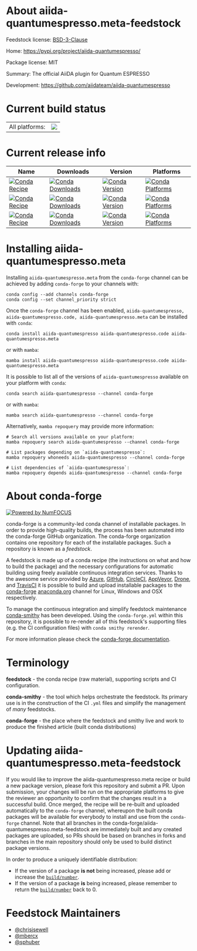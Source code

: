 About aiida-quantumespresso.meta-feedstock
==========================================

Feedstock license: [BSD-3-Clause](https://github.com/conda-forge/aiida-quantumespresso-feedstock/blob/main/LICENSE.txt)

Home: https://pypi.org/project/aiida-quantumespresso/

Package license: MIT

Summary: The official AiiDA plugin for Quantum ESPRESSO

Development: https://github.com/aiidateam/aiida-quantumespresso

Current build status
====================


<table><tr><td>All platforms:</td>
    <td>
      <a href="https://dev.azure.com/conda-forge/feedstock-builds/_build/latest?definitionId=16679&branchName=main">
        <img src="https://dev.azure.com/conda-forge/feedstock-builds/_apis/build/status/aiida-quantumespresso-feedstock?branchName=main">
      </a>
    </td>
  </tr>
</table>

Current release info
====================

| Name | Downloads | Version | Platforms |
| --- | --- | --- | --- |
| [![Conda Recipe](https://img.shields.io/badge/recipe-aiida--quantumespresso-green.svg)](https://anaconda.org/conda-forge/aiida-quantumespresso) | [![Conda Downloads](https://img.shields.io/conda/dn/conda-forge/aiida-quantumespresso.svg)](https://anaconda.org/conda-forge/aiida-quantumespresso) | [![Conda Version](https://img.shields.io/conda/vn/conda-forge/aiida-quantumespresso.svg)](https://anaconda.org/conda-forge/aiida-quantumespresso) | [![Conda Platforms](https://img.shields.io/conda/pn/conda-forge/aiida-quantumespresso.svg)](https://anaconda.org/conda-forge/aiida-quantumespresso) |
| [![Conda Recipe](https://img.shields.io/badge/recipe-aiida--quantumespresso.code-green.svg)](https://anaconda.org/conda-forge/aiida-quantumespresso.code) | [![Conda Downloads](https://img.shields.io/conda/dn/conda-forge/aiida-quantumespresso.code.svg)](https://anaconda.org/conda-forge/aiida-quantumespresso.code) | [![Conda Version](https://img.shields.io/conda/vn/conda-forge/aiida-quantumespresso.code.svg)](https://anaconda.org/conda-forge/aiida-quantumespresso.code) | [![Conda Platforms](https://img.shields.io/conda/pn/conda-forge/aiida-quantumespresso.code.svg)](https://anaconda.org/conda-forge/aiida-quantumespresso.code) |
| [![Conda Recipe](https://img.shields.io/badge/recipe-aiida--quantumespresso.meta-green.svg)](https://anaconda.org/conda-forge/aiida-quantumespresso.meta) | [![Conda Downloads](https://img.shields.io/conda/dn/conda-forge/aiida-quantumespresso.meta.svg)](https://anaconda.org/conda-forge/aiida-quantumespresso.meta) | [![Conda Version](https://img.shields.io/conda/vn/conda-forge/aiida-quantumespresso.meta.svg)](https://anaconda.org/conda-forge/aiida-quantumespresso.meta) | [![Conda Platforms](https://img.shields.io/conda/pn/conda-forge/aiida-quantumespresso.meta.svg)](https://anaconda.org/conda-forge/aiida-quantumespresso.meta) |

Installing aiida-quantumespresso.meta
=====================================

Installing `aiida-quantumespresso.meta` from the `conda-forge` channel can be achieved by adding `conda-forge` to your channels with:

```
conda config --add channels conda-forge
conda config --set channel_priority strict
```

Once the `conda-forge` channel has been enabled, `aiida-quantumespresso, aiida-quantumespresso.code, aiida-quantumespresso.meta` can be installed with `conda`:

```
conda install aiida-quantumespresso aiida-quantumespresso.code aiida-quantumespresso.meta
```

or with `mamba`:

```
mamba install aiida-quantumespresso aiida-quantumespresso.code aiida-quantumespresso.meta
```

It is possible to list all of the versions of `aiida-quantumespresso` available on your platform with `conda`:

```
conda search aiida-quantumespresso --channel conda-forge
```

or with `mamba`:

```
mamba search aiida-quantumespresso --channel conda-forge
```

Alternatively, `mamba repoquery` may provide more information:

```
# Search all versions available on your platform:
mamba repoquery search aiida-quantumespresso --channel conda-forge

# List packages depending on `aiida-quantumespresso`:
mamba repoquery whoneeds aiida-quantumespresso --channel conda-forge

# List dependencies of `aiida-quantumespresso`:
mamba repoquery depends aiida-quantumespresso --channel conda-forge
```


About conda-forge
=================

[![Powered by
NumFOCUS](https://img.shields.io/badge/powered%20by-NumFOCUS-orange.svg?style=flat&colorA=E1523D&colorB=007D8A)](https://numfocus.org)

conda-forge is a community-led conda channel of installable packages.
In order to provide high-quality builds, the process has been automated into the
conda-forge GitHub organization. The conda-forge organization contains one repository
for each of the installable packages. Such a repository is known as a *feedstock*.

A feedstock is made up of a conda recipe (the instructions on what and how to build
the package) and the necessary configurations for automatic building using freely
available continuous integration services. Thanks to the awesome service provided by
[Azure](https://azure.microsoft.com/en-us/services/devops/), [GitHub](https://github.com/),
[CircleCI](https://circleci.com/), [AppVeyor](https://www.appveyor.com/),
[Drone](https://cloud.drone.io/welcome), and [TravisCI](https://travis-ci.com/)
it is possible to build and upload installable packages to the
[conda-forge](https://anaconda.org/conda-forge) [anaconda.org](https://anaconda.org/)
channel for Linux, Windows and OSX respectively.

To manage the continuous integration and simplify feedstock maintenance
[conda-smithy](https://github.com/conda-forge/conda-smithy) has been developed.
Using the ``conda-forge.yml`` within this repository, it is possible to re-render all of
this feedstock's supporting files (e.g. the CI configuration files) with ``conda smithy rerender``.

For more information please check the [conda-forge documentation](https://conda-forge.org/docs/).

Terminology
===========

**feedstock** - the conda recipe (raw material), supporting scripts and CI configuration.

**conda-smithy** - the tool which helps orchestrate the feedstock.
                   Its primary use is in the construction of the CI ``.yml`` files
                   and simplify the management of *many* feedstocks.

**conda-forge** - the place where the feedstock and smithy live and work to
                  produce the finished article (built conda distributions)


Updating aiida-quantumespresso.meta-feedstock
=============================================

If you would like to improve the aiida-quantumespresso.meta recipe or build a new
package version, please fork this repository and submit a PR. Upon submission,
your changes will be run on the appropriate platforms to give the reviewer an
opportunity to confirm that the changes result in a successful build. Once
merged, the recipe will be re-built and uploaded automatically to the
`conda-forge` channel, whereupon the built conda packages will be available for
everybody to install and use from the `conda-forge` channel.
Note that all branches in the conda-forge/aiida-quantumespresso.meta-feedstock are
immediately built and any created packages are uploaded, so PRs should be based
on branches in forks and branches in the main repository should only be used to
build distinct package versions.

In order to produce a uniquely identifiable distribution:
 * If the version of a package **is not** being increased, please add or increase
   the [``build/number``](https://docs.conda.io/projects/conda-build/en/latest/resources/define-metadata.html#build-number-and-string).
 * If the version of a package **is** being increased, please remember to return
   the [``build/number``](https://docs.conda.io/projects/conda-build/en/latest/resources/define-metadata.html#build-number-and-string)
   back to 0.

Feedstock Maintainers
=====================

* [@chrisjsewell](https://github.com/chrisjsewell/)
* [@mbercx](https://github.com/mbercx/)
* [@sphuber](https://github.com/sphuber/)

